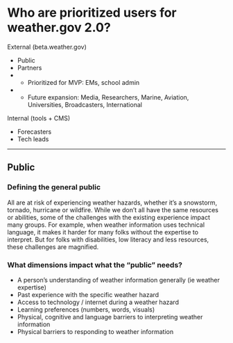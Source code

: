 # Who are prioritized users for weather.gov 2.0? 

External (beta.weather.gov)
- Public
- Partners
- - Prioritized for MVP: EMs, school admin
- - Future expansion: Media, Researchers, Marine, Aviation, Universities, Broadcasters, International

Internal (tools + CMS)
- Forecasters
- Tech leads

-------------------
## Public
### Defining the general public
All are at risk of experiencing weather hazards, whether it’s a snowstorm, tornado, hurricane or wildfire. 
While we don’t all have the same resources or abilities, some of the challenges with the existing experience impact many groups. For example, when weather information uses technical language, it makes it harder for many folks without the expertise to interpret.
But for folks with disabilities, low literacy and less resources, these challenges are magnified.

### What dimensions impact what the “public” needs? 

- A person’s understanding of weather information generally (ie weather expertise)
- Past experience with the specific weather hazard
- Access to technology / internet during a weather hazard
- Learning preferences (numbers, words, visuals)
- Physical, cognitive and language barriers to interpreting weather information
- Physical barriers to responding to weather information
